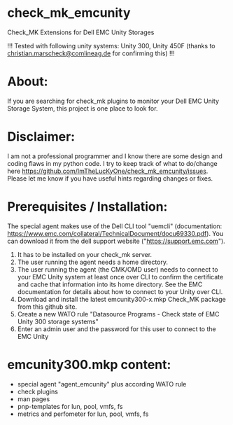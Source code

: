 # check_mk_emcunity
Check_MK Extensions for Dell EMC Unity Storages

!!! Tested with following unity systems: Unity 300, Unity 450F (thanks to christian.marscheck@comlineag.de for confirming this)  !!!

# About:
If you are searching for check_mk plugins to monitor your Dell EMC Unity Storage System, this project is one place to look for.

# Disclaimer:
I am not a professional programmer and I know there are some design and coding flaws in my python code. I try to keep track of what to do/change here https://github.com/ImTheLucKyOne/check_mk_emcunity/issues. Please let me know if you have useful hints regarding changes or fixes.

# Prerequisites / Installation:
The special agent makes use of the Dell CLI tool "uemcli" (documentation: https://www.emc.com/collateral/TechnicalDocument/docu69330.pdf). You can download it from the dell support website ("https://support.emc.com").
1) It has to be installed on your check_mk server.
2) The user running the agent needs a home directory.
3) The user running the agent (the CMK/OMD user) needs to connect to your EMC Unity system at least once over CLI to confirm the certificate and cache that information into its home directory. See the EMC documentation for details about how to connect to your Unity over CLI.
4) Download and install the latest emcunity300-x.mkp Check_MK package from this github site.
5) Create a new WATO rule "Datasource Programs - Check state of EMC Unity 300 storage systems"
6) Enter an admin user and the password for this user to connect to the EMC Unity

# emcunity300.mkp content:
- special agent "agent_emcunity" plus according WATO rule
- check plugins
- man pages
- pnp-templates for lun, pool, vmfs, fs
- metrics and perfometer for lun, pool, vmfs, fs
